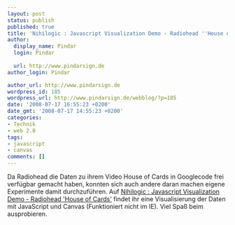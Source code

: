 ```yaml
---
layout: post
status: publish
published: true
title: 'Nihilogic : Javascript Visualization Demo - Radiohead ''House of Cards'''
author:
  display_name: Pindar
  login: Pindar
  
  url: http://www.pindarsign.de
author_login: Pindar

author_url: http://www.pindarsign.de
wordpress_id: 185
wordpress_url: http://www.pindarsign.de/webblog/?p=185
date: '2008-07-17 16:55:23 +0200'
date_gmt: '2008-07-17 14:55:23 +0200'
categories:
- Technik
- web 2.0
tags:
- javascript
- canvas
comments: []
---
```

<p>Da Radiohead die Daten zu ihrem Video House of Cards in Googlecode frei verfügbar gemacht haben, konnten sich auch andere daran machen eigene Experimente damit durchzuführen. Auf <a href="http://www.nihilogic.dk/labs/radiohead-meets-javascript/">Nihilogic : Javascript Visualization Demo - Radiohead 'House of Cards'</a> findet ihr eine Visualisierung der Daten mit JavaScript und Canvas (Funktioniert nicht im IE). Viel Spaß beim ausprobieren.</p>
